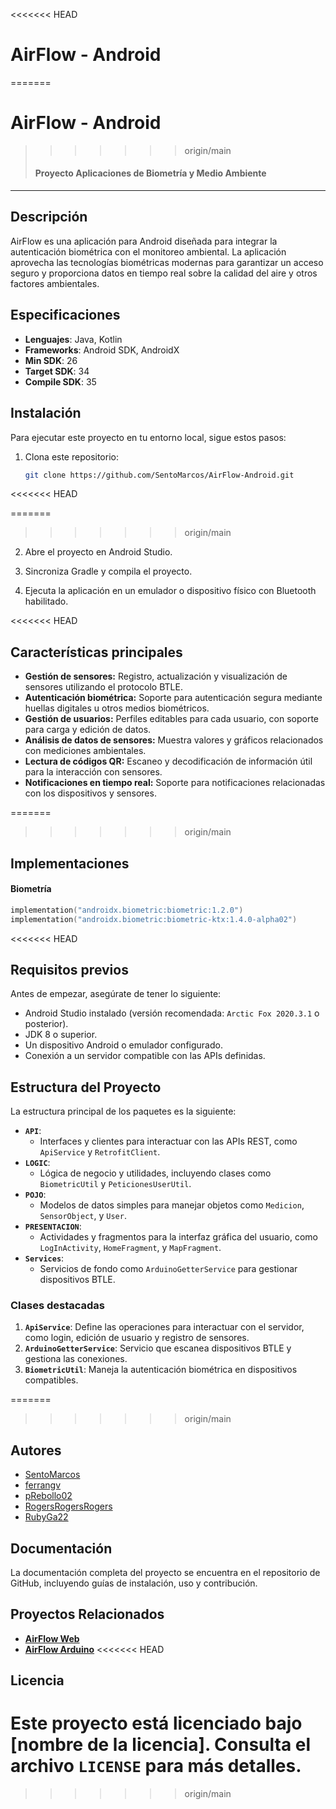 <<<<<<< HEAD
# AirFlow - Android
=======
# AirFlow - Android 
>>>>>>> origin/main
> #### Proyecto Aplicaciones de Biometría y Medio Ambiente
---

## Descripción
AirFlow es una aplicación para Android diseñada para integrar la autenticación biométrica con el monitoreo ambiental. La aplicación aprovecha las tecnologías biométricas modernas para garantizar un acceso seguro y proporciona datos en tiempo real sobre la calidad del aire y otros factores ambientales.

## Especificaciones
- **Lenguajes**: Java, Kotlin
- **Frameworks**: Android SDK, AndroidX
- **Min SDK**: 26
- **Target SDK**: 34
- **Compile SDK**: 35

## **Instalación**
Para ejecutar este proyecto en tu entorno local, sigue estos pasos:

1. Clona este repositorio:
   ```bash
   git clone https://github.com/SentoMarcos/AirFlow-Android.git
   ```
<<<<<<< HEAD

=======
   
>>>>>>> origin/main
2. Abre el proyecto en Android Studio.

3. Sincroniza Gradle y compila el proyecto.

4. Ejecuta la aplicación en un emulador o dispositivo físico con Bluetooth habilitado.

<<<<<<< HEAD
## Características principales

- **Gestión de sensores:** Registro, actualización y visualización de sensores utilizando el protocolo BTLE.
- **Autenticación biométrica:** Soporte para autenticación segura mediante huellas digitales u otros medios biométricos.
- **Gestión de usuarios:** Perfiles editables para cada usuario, con soporte para carga y edición de datos.
- **Análisis de datos de sensores:** Muestra valores y gráficos relacionados con mediciones ambientales.
- **Lectura de códigos QR:** Escaneo y decodificación de información útil para la interacción con sensores.
- **Notificaciones en tiempo real:** Soporte para notificaciones relacionadas con los dispositivos y sensores.

=======
>>>>>>> origin/main
## Implementaciones
#### Biometría
```kotlin
implementation("androidx.biometric:biometric:1.2.0")
implementation("androidx.biometric:biometric-ktx:1.4.0-alpha02")
```

<<<<<<< HEAD
## Requisitos previos

Antes de empezar, asegúrate de tener lo siguiente:

- Android Studio instalado (versión recomendada: `Arctic Fox 2020.3.1` o posterior).
- JDK 8 o superior.
- Un dispositivo Android o emulador configurado.
- Conexión a un servidor compatible con las APIs definidas.

## Estructura del Proyecto

La estructura principal de los paquetes es la siguiente:

- **`API`**:
    - Interfaces y clientes para interactuar con las APIs REST, como `ApiService` y `RetrofitClient`.
- **`LOGIC`**:
    - Lógica de negocio y utilidades, incluyendo clases como `BiometricUtil` y `PeticionesUserUtil`.
- **`POJO`**:
    - Modelos de datos simples para manejar objetos como `Medicion`, `SensorObject`, y `User`.
- **`PRESENTACION`**:
    - Actividades y fragmentos para la interfaz gráfica del usuario, como `LogInActivity`, `HomeFragment`, y `MapFragment`.
- **`Services`**:
    - Servicios de fondo como `ArduinoGetterService` para gestionar dispositivos BTLE.

### Clases destacadas

1. **`ApiService`**: Define las operaciones para interactuar con el servidor, como login, edición de usuario y registro de sensores.
2. **`ArduinoGetterService`**: Servicio que escanea dispositivos BTLE y gestiona las conexiones.
3. **`BiometricUtil`**: Maneja la autenticación biométrica en dispositivos compatibles.

=======
>>>>>>> origin/main
## Autores
- [SentoMarcos](https://github.com/SentoMarcos "SentoMarcos")
- [ferrangv](https://github.com/ferrangv "ferrangv")
- [pRebollo02](https://github.com/pRebollo02 "pRebollo02")
- [RogersRogersRogers](https://github.com/RogersRogersRogers "RogersRogersRogers")
- [RubyGa22](https://github.com/RubyGa22 "RubyGa22")

## Documentación
La documentación completa del proyecto se encuentra en el repositorio de GitHub, incluyendo guías de instalación, uso y contribución.

## Proyectos Relacionados
- [**AirFlow Web**](https://github.com/SentoMarcos/AirFlow-Web "**AirFlow Web**")
- [**AirFlow Arduino**](https://github.com/SentoMarcos/AirFlow-Arduino "**AirFlow Arduino**")
<<<<<<< HEAD

## Licencia

Este proyecto está licenciado bajo [nombre de la licencia]. Consulta el archivo `LICENSE` para más detalles.
=======
>>>>>>> origin/main

